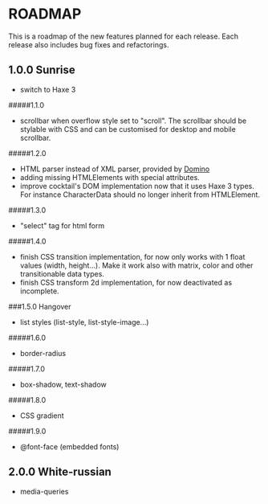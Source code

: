 ROADMAP
==============
This is a roadmap of the new features planned for each release. Each release also includes bug fixes and refactorings.


1.0.0 Sunrise
------------------
- switch to Haxe 3

#####1.1.0
- scrollbar when overflow style set to "scroll". The scrollbar should be stylable 
with CSS and can be customised for desktop and mobile scrollbar.

#####1.2.0
- HTML parser instead of XML parser, provided by [Domino](https://github.com/silexlabs/Dominos)
- adding missing HTMLElements with special attributes.
- improve cocktail's DOM implementation now that it uses Haxe 3 types. For instance CharacterData should no longer inherit from HTMLElement.

#####1.3.0
- "select" tag for html form

#####1.4.0
- finish CSS transition implementation, for now only works with 1 float values (width, height...). Make it work also with matrix, color and other transitionable data types.
- finish CSS transform 2d implementation, for now deactivated as incomplete.

###1.5.0 Hangover
- list styles (list-style, list-style-image...)

#####1.6.0
- border-radius

#####1.7.0
- box-shadow, text-shadow

#####1.8.0
- CSS gradient

#####1.9.0
- @font-face (embedded fonts)

2.0.0 White-russian
-----------
- media-queries

